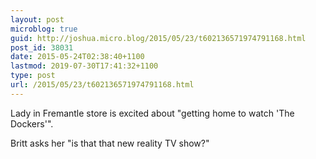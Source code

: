 ```yaml
---
layout: post
microblog: true
guid: http://joshua.micro.blog/2015/05/23/t602136571974791168.html
post_id: 38031
date: 2015-05-24T02:38:40+1100
lastmod: 2019-07-30T17:41:32+1100
type: post
url: /2015/05/23/t602136571974791168.html
---
```

Lady in Fremantle store is excited about "getting home to watch 'The Dockers'".

Britt asks her "is that that new reality TV show?"
